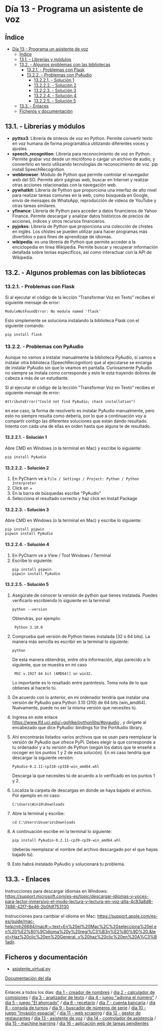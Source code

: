 # Día 13 - Programa un asistente de voz

## Índice
- [Día 13 - Programa un asistente de voz](#día-13---programa-un-asistente-de-voz)
  - [Índice](#índice)
  - [13.1. - Librerias y módulos](#131---librerias-y-módulos)
  - [13.2. - Algunos problemas con las bibliotecas](#132---algunos-problemas-con-las-bibliotecas)
    - [13.2.1. - Problemas con Flask](#1321---problemas-con-flask)
    - [13.2.2. - Problemas con PyAudio](#1322---problemas-con-pyaudio)
      - [13.2.2.1. -     Solución 1](#13221-------solución-1)
      - [13.2.2.2. -     Solución 2](#13222-------solución-2)
      - [13.2.2.3. -     Solución 3](#13223-------solución-3)
      - [13.2.2.4. -     Solución 4](#13224-------solución-4)
      - [13.2.2.5. -     Solución 5](#13225-------solución-5)
  - [13.3. - Enlaces](#133---enlaces)
  - [Ficheros y documentación](#ficheros-y-documentación)

## 13.1. - Librerias y módulos

- **pyttsx3**: Librería de síntesis de voz en Python. Permite convertir texto en voz humana de forma programática utilizando diferentes voces y ajustes.
- **speech_recognition**: Librería para reconocimiento de voz en Python. Permite grabar voz desde un micrófono o cargar un archivo de audio, y convertirlo en texto utilizando tecnologías de reconocimiento de voz. pip install SpeechRecognition
- **webbrowser**: Módulo de Python que permite controlar el navegador web del SO. Permite abrir páginas web, buscar en Internet y realizar otras acciones relacionadas con la navegación web.
- **pywhatkit**: Librería de Python que proporciona una interfaz de alto nivel para realizar tareas comunes en la web, como búsqueda en Google, envío de mensajes de WhatsApp, reproducción de vídeos de YouTube y otras tareas similares.
- **yfinance**: Librería de Python para acceder a datos financieros de Yahoo Finance. Permite descargar y analizar datos históricos de precios de acciones, índices y otros recursos financieros.
- **pyjokes**: Librería de Python que proporciona una colección de chistes en inglés. Los chistes se pueden utilizar para hacer programas más divertidos o para fines de aprendizaje de idiomas.
- **wikipedia**: es una librería de Python que permite acceder a la enciclopedia en línea Wikipedia. Permite buscar y recuperar información detallada sobre temas específicos, así como interactuar con la API de Wikipedia.

## 13.2. - Algunos problemas con las bibliotecas

### 13.2.1. - Problemas con Flask

Si al ejecutar el código de la lección "Transformar Voz en Texto" recibes el siguiente mensaje de error:
```shell
ModuleNotFoundError: No module named 'flask'
```

Esto simplemente se soluciona instalando la biblioteca Flask con el siguiente comando:
```shell
pip install flask
```

### 13.2.2. - Problemas con PyAudio

Aunque no vamos a instalar manualmente la biblioteca PyAudio, sí vamos a instalar otra biblioteca (SpeechRecognition) que al ejecutarse se encarga de instalar PyAudio sin que lo veamos en pantalla. Curiosamente PyAudio no siempre se instala como corresponde y esto le está trayendo dolores de cabeza a más de un estudiante.

Si al ejecutar el código de la lección "Transformar Voz en Texto" recibes el siguiente mensaje de error:
```shell
AttributeError("Could not find PyAudio; chack installation")
```

en ese caso, la forma de resolverlo es instalar PyAudio manualmente, pero esto no siempre resulta como debería, por lo que a continuación voy a compartir contigo las diferentes soluciones que están dando resultado. Intenta con cada una de ellas en orden hasta que alguna te de resultado.

#### 13.2.2.1. -     Solución 1

Abre CMD en Windows (o la terminal en Mac) y escribe lo siguiente:
```shell
pip install PyAudio
```

#### 13.2.2.2. -     Solución 2

1. En PyCharm ve a `File / Settings / Project: Python / Python Interpreter`
2. Click en +
3. En la barra de búsquedas escribe "PyAudio"
4. Selecciona el resultado correcto y haz click en Install Package

#### 13.2.2.3. -     Solución 3

Abre CMD en Windows (o la terminal en Mac) y escribe lo siguiente:
```shell
pip install pipwin
pipwin install PyAudio
```

#### 13.2.2.4. -     Solución 4

1. En PyCharm ve a View / Tool Windows / Terminal
2. Escribe lo siguiente:
    ```shell
    pip install pipwin
    pipwin install PyAudio
    ```

#### 13.2.2.5. -     Solución 5 

1. Asegúrate de conocer la versión de python que tienes instalada. Puedes verificarlo escribiendo lo siguiente en la terminal:
    ```shell
    python --version
    ```
    Obtendrás, por ejemplo:

        Python 3.10.0

2. Comprueba qué versión de Python tienes instalada (32 o 64 bits). La manera más sencilla es escribir en la terminal lo siguiente:
    ```shell
    python
    ```
    De esta manera obtendrás, entre otra información, algo parecido a lo siguiente, que se muestra en mi caso

        MSC v.1927 64 bit (AMD64)] on win32.

    Lo importante es lo resaltado entre paréntesis. Toma nota de lo que obtienes al hacerlo tú.

3. De acuerdo con lo anterior, en mi ordenador tendría que instalar una versión de PyAudio para Python 3.10 (310) de 64 bits (win_amd64). Nuevamente, puede no ser la misma versión que necesites tú.

4. Ingresa en este enlace https://www.lfd.uci.edu/~gohlke/pythonlibs/#pyaudio , y dirígete al encabezado que dice PyAudio: bindings for the PortAudio library.

5. Ahí encontrarás listados varios archivos que se usan para reemplazar la versión de PyAudio que ofrece PyPi. Debes elegir la que corresponde a tu ordenador y a tu versión de Python (según los datos que te enseñé a rocoger en los puntos 1 y 2 de esta solución). En mi caso tendría que descargar la siguiente versión:

    `PyAudio‑0.2.11‑cp310‑cp310‑win_amd64.whl`

    Descarga la que necesites tú de acuerdo a lo verificado en los puntos 1 y 2.

6. Localiza la carpeta de descargas en donde se haya bajado el archivo. Por ejemplo en mi caso:
    ```shell
    C:\Users\Win10\Downloads
    ```

7. Abre la terminal y escribe:
    ```shell
    cd C:\Users\Usuario\Downloads
    ```

8. A continuación escribe en la terminal lo siguiente:
    ```shell
    pip install PyAudio-0.2.11-cp39-cp39-win_amd64.whl
    ```

    (deberás reemplazar el nombre del archivo descargado por el que hayas bajado tú).

9. Esto habrá instalado PyAudio y solucionará tu problema.

## 13.3. - Enlaces
Instrucciones para descargar idiomas en Windows: https://support.microsoft.com/es-es/topic/descargar-idiomas-y-voces-para-lector-inmersivo-el-modo-lectura-y-lectura-en-voz-alta-4c83a8d8-7486-42f7-8e46-2b0fdf753130

Instrucciones para cambiar el idioma en Mac:
https://support.apple.com/es-es/guide/mac-help/mh26684/mac#:~:text=En%20el%20Mac%2C%20selecciona%20el,en%20%E2%80%9CIdioma%20y%20regi%C3%B3n%E2%80%9D%20.&text=Haz%20clic%20en%20General.,y%20haz%20clic%20en%20A%C3%B1adir.

## Ficheros y documentación
- [asistente_virtual.py](asistente_virtual.py)

[Documentación del día](../doc_curso/13_asistente_voz/)

---

Enlaces a todos los días: [dia 1 - creador de nombres](../dia_01/README.md) / [dia 2 - calculador de comisiones](../dia_02/README.md) / [dia 3 - analizador de texto](../dia_03/README.md) / [dia 4 - juego "adivina el número"](../dia_04/README.md) / [dia 5 - juego "El ahorcado"](../dia_05/README.md) / [dia 6 - recetario](../dia_06/README.md) / [dia 7 - cuenta bancaria](../dia_07/README.md) / [dia 8 - consola de turnos](../dia_08/README.md) / [dia 9 - buscador de números de serie](../dia_09/README.md) / [dia 10 - juego "Invasión espacial"](../dia_10/README.md) / [dia 11 - web scraping](../dia_11/README.md) / [dia 12 - gestor de restaurantes](../dia_12/README.md) / [dia 13 - asistente de voz](../dia_13/README.md) / [dia 14 - controlador de asistencia](../dia_14/README.md) / [dia 15 - machine learning](../dia_15/README.md) / [dia 16 - aplicación web de tareas pendientes](../dia_16/README.md)
